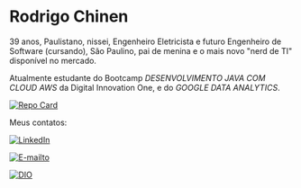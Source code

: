 
# Rodrigo Chinen

39 anos, Paulistano, nissei, Engenheiro Eletricista e futuro Engenheiro de Software (cursando), São Paulino, pai de menina e o mais novo "nerd de TI" disponível no mercado.

Atualmente estudante do Bootcamp *DESENVOLVIMENTO JAVA COM CLOUD AWS* da Digital Innovation One, e do *GOOGLE DATA ANALYTICS*.


[![Repo Card](https://github-readme-stats.vercel.app/api/pin/?username=RodrigoChinen&repo=dio-lab-open-source&bg_color=000&border_color=30A3DC&show_icons=true&icon_color=30A3DC&title_color=E94D5F&text_color=FFF)](https://github.com/RodrigoChinen/dio-lab-open-source)




Meus contatos:

[![LinkedIn](https://img.shields.io/badge/LinkedIn-000?style=for-the-badge&logo=linkedin&logoColor=0E76A8)](https://www.linkedin.com/in/rodrigo-chinen/)

[![E-mailto](https://img.shields.io/badge/-Gmail-%23000?style=for-the-badge&logo=gmail&logoColor=0E76A)](mailto:dev.chinen@gmail.com)

[![DIO](https://hermes.digitalinnovation.one/assets/diome/logo-full.svg)](https://web.dio.me/users/eng_chinen/)


